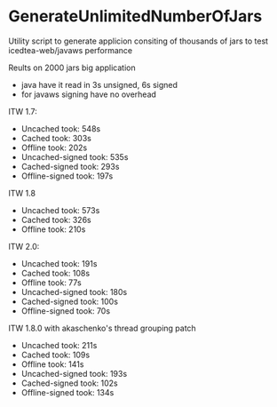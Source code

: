 # GenerateUnlimitedNumberOfJars
Utility script to generate applicion consiting of thousands of jars to test icedtea-web/javaws performance

Reults on 2000 jars big application
 * java have it read in 3s unsigned, 6s signed
 * for javaws signing have  no overhead

ITW 1.7:
 * Uncached took: 548s
 * Cached took: 303s
 * Offline took: 202s
 * Uncached-signed took: 535s
 * Cached-signed took: 293s
 * Offline-signed took: 197s

ITW 1.8
 * Uncached took: 573s
 * Cached took: 326s
 * Offline took: 210s

ITW 2.0:
 * Uncached took: 191s
 * Cached took: 108s
 * Offline took: 77s
 * Uncached-signed took: 180s
 * Cached-signed took: 100s
 * Offline-signed took: 70s

ITW 1.8.0 with akaschenko's  thread grouping patch
 * Uncached took: 211s
 * Cached took: 109s
 * Offline took: 141s
 * Uncached-signed took: 193s
 * Cached-signed took: 102s
 * Offline-signed took: 134s

